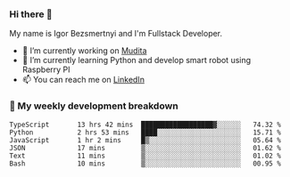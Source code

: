 ### Hi there 👋

My name is Igor Bezsmertnyi and I'm Fullstack Developer.

- 🔭 I’m currently working on [Mudita](https://mudita.com/)
- 🌱 I’m currently learning Python and develop smart robot using Raspberry PI
- 📫 You can reach me on [LinkedIn](https://www.linkedin.com/in/igor-bezsmertnyi-529522114/)

### 🧮 My weekly development breakdown
<!--START_SECTION:waka-->

```text
TypeScript       13 hrs 42 mins  ██████████████████▓░░░░░░   74.32 %
Python           2 hrs 53 mins   ████░░░░░░░░░░░░░░░░░░░░░   15.71 %
JavaScript       1 hr 2 mins     █▒░░░░░░░░░░░░░░░░░░░░░░░   05.64 %
JSON             17 mins         ▒░░░░░░░░░░░░░░░░░░░░░░░░   01.62 %
Text             11 mins         ▒░░░░░░░░░░░░░░░░░░░░░░░░   01.02 %
Bash             10 mins         ▒░░░░░░░░░░░░░░░░░░░░░░░░   00.95 %
```

<!--END_SECTION:waka-->

<!--
**igorbezsmertnyi/igorbezsmertnyi** is a ✨ _special_ ✨ repository because its `README.md` (this file) appears on your GitHub profile.

Here are some ideas to get you started:

- 🔭 I’m currently working on ...
- 🌱 I’m currently learning ...
- 👯 I’m looking to collaborate on ...
- 🤔 I’m looking for help with ...
- 💬 Ask me about ...
- 📫 How to reach me: ...
- 😄 Pronouns: ...
- ⚡ Fun fact: ...
-->
